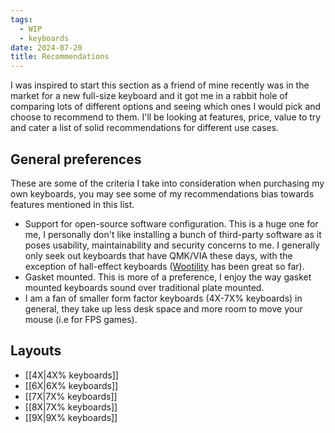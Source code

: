 ```yaml
---
tags:
  - WIP
  - keyboards
date: 2024-07-20
title: Recommendations
---
```



I was inspired to start this section as a friend of mine recently was in the market for a new full-size keyboard and it got me in a rabbit hole of comparing lots of different options and seeing which ones I would pick and choose to recommend to them. I'll be looking at features, price, value to try and cater a list of solid recommendations for different use cases.

## General preferences

These are some of the criteria I take into consideration when purchasing my own keyboards, you may see some of my recommendations bias towards features mentioned in this list.

- Support for open-source software configuration. This is a huge one for me, I personally don't like installing a bunch of third-party software as it poses usability, maintainability and security concerns to me. I generally only seek out keyboards that have QMK/VIA these days, with the exception of hall-effect keyboards ([Wootility](https://wootility.io/) has been great so far).
- Gasket mounted. This is more of a preference, I enjoy the way gasket mounted keyboards sound over traditional plate mounted.
- I am a fan of smaller form factor keyboards (4X-7X% keyboards) in general, they take up less desk space and more room to move your mouse (i.e for FPS games).

## Layouts

- [[4X|4X% keyboards]]
- [[6X|6X% keyboards]]
- [[7X|7X% keyboards]]
- [[8X|7X% keyboards]]
- [[9X|9X% keyboards]]
